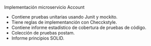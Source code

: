 Implementación microservicio Account

- Contiene pruebas unitarias usando Junit y mockito.
- Tiene reglas de implementanción con Checckstyle.
- Contiene informe estadístico de cobertura de pruebas de código.
- Colección de pruebas postam.
- Informe principios SOLID.
